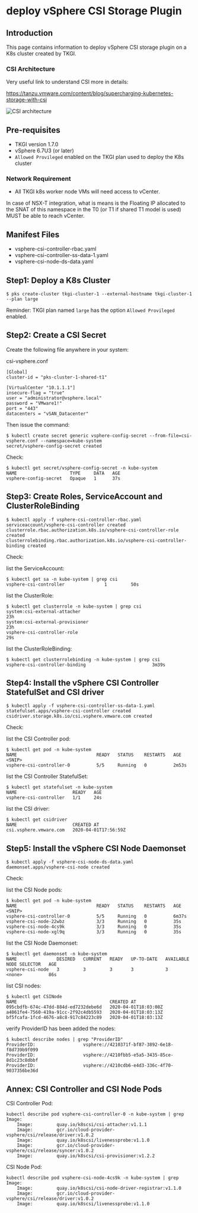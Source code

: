 # deploy vSphere CSI Storage Plugin

## Introduction

This page contains information to deploy vSphere CSI storage plugin on a K8s cluster created by TKGI.

### CSI Architecture

Very useful link to understand CSI more in details:

<https://tanzu.vmware.com/content/blog/supercharging-kubernetes-storage-with-csi>

![CSI architecture](https://github.com/ModernAppsNinja/TkgiPocTestPlan_TI5008/blob/master/Storage/deploy%20CSI%20Storage%20Plugin/CSI.png)

## Pre-requisites

- TKGI version 1.7.0
- vSphere 6.7U3 (or later)
- `Allowed Provileged` enabled on the TKGI plan used to deploy the K8s cluster

### Network Requirement

- All TKGI k8s worker node VMs will need access to vCenter.

In case of NSX-T integration, what is means is the Floating IP allocated to the SNAT of this namespace in the T0 (or T1 if shared T1 model is used) MUST be able to reach vCenter.

## Manifest Files

- vsphere-csi-controller-rbac.yaml
- vsphere-csi-controller-ss-data-1.yaml
- vsphere-csi-node-ds-data.yaml

## Step1: Deploy a K8s Cluster

```
$ pks create-cluster tkgi-cluster-1 --external-hostname tkgi-cluster-1 --plan large
```

Reminder:
TKGI plan named `large` has the option `Allowed Provileged` enabled.

## Step2: Create a CSI Secret

Create the following file anywhere in your system:

csi-vsphere.conf

```
[Global]
cluster-id = "pks-cluster-1-shared-t1"

[VirtualCenter "10.1.1.1"]
insecure-flag = "true"
user = "administrator@vsphere.local"
password = "VMware1!"
port = "443"
datacenters = "vSAN_Datacenter"
```

Then issue the command:

```
$ kubectl create secret generic vsphere-config-secret --from-file=csi-vsphere.conf --namespace=kube-system
secret/vsphere-config-secret created
```

Check:
```
$ kubectl get secret/vsphere-config-secret -n kube-system
NAME                    TYPE     DATA   AGE
vsphere-config-secret   Opaque   1      37s
```

## Step3: Create Roles, ServiceAccount and ClusterRoleBinding

```
$ kubectl apply -f vsphere-csi-controller-rbac.yaml
serviceaccount/vsphere-csi-controller created
clusterrole.rbac.authorization.k8s.io/vsphere-csi-controller-role created
clusterrolebinding.rbac.authorization.k8s.io/vsphere-csi-controller-binding created
```

Check:

list the ServiceAccount:
```
$ kubectl get sa -n kube-system | grep csi
vsphere-csi-controller               1         50s
```

list the ClusterRole:
```
$ kubectl get clusterrole -n kube-system | grep csi
system:csi-external-attacher                                           23h   
system:csi-external-provisioner                                        23h 
vsphere-csi-controller-role                                            29s
```

list the ClusterRoleBinding:
```
$ kubectl get clusterrolebinding -n kube-system | grep csi
vsphere-csi-controller-binding                         3m39s
```

## Step4: Install the vSphere CSI Controller StatefulSet and CSI driver

```
$ kubectl apply -f vsphere-csi-controller-ss-data-1.yaml
statefulset.apps/vsphere-csi-controller created
csidriver.storage.k8s.io/csi.vsphere.vmware.com created
```

Check:

list the CSI Controller pod:
```
$ kubectl get pod -n kube-system
NAME                              READY   STATUS    RESTARTS   AGE
<SNIP>
vsphere-csi-controller-0          5/5     Running   0          2m53s
```

list the CSI Controller StatefulSet:
```
$ kubectl get statefulset -n kube-system
NAME                     READY   AGE
vsphere-csi-controller   1/1     24s
```

list the CSI driver:
```
$ kubectl get csidriver
NAME                     CREATED AT
csi.vsphere.vmware.com   2020-04-01T17:56:59Z
```

## Step5: Install the vSphere CSI Node Daemonset

```
$ kubectl apply -f vsphere-csi-node-ds-data.yaml
daemonset.apps/vsphere-csi-node created
```

Check:

list the CSI Node pods:
```
$ kubectl get pod -n kube-system
NAME                              READY   STATUS    RESTARTS   AGE
<SNIP>
vsphere-csi-controller-0          5/5     Running   0          6m37s
vsphere-csi-node-22wbz            3/3     Running   0          35s
vsphere-csi-node-4cs9k            3/3     Running   0          35s
vsphere-csi-node-xgl9q            3/3     Running   0          35s
```

list the CSI Node Daemonset:
```
$ kubectl get daemonset -n kube-system
NAME               DESIRED   CURRENT   READY   UP-TO-DATE   AVAILABLE   NODE SELECTOR   AGE
vsphere-csi-node   3         3         3       3            3           <none>          86s
```


list CSI nodes:
```
$ kubectl get CSINode
NAME                                   CREATED AT
095cbdfb-674c-47dd-884d-ed7232debe6d   2020-04-01T18:03:08Z
a4061fe4-7560-419a-91cc-2f92c4db5593   2020-04-01T18:03:13Z
bf5fcafa-1fcd-4676-a8c8-917c84223c89   2020-04-01T18:03:13Z
```


verify ProviderID has been added the nodes:

```
$ kubectl describe nodes | grep "ProviderID"
ProviderID:                  vsphere://4210371f-bf87-3892-6e18-f8d739b9f099
ProviderID:                  vsphere://4210fbb5-e5a5-3435-85ce-8d1c23c8dbbf
ProviderID:                  vsphere://4210cdb6-e4d3-336c-4f70-9037356be36d
```



## Annex: CSI Controller and CSI Node Pods


CSI Controller Pod:
```
kubectl describe pod vsphere-csi-controller-0 -n kube-system | grep Image:
    Image:         quay.io/k8scsi/csi-attacher:v1.1.1
    Image:         gcr.io/cloud-provider-vsphere/csi/release/driver:v1.0.2
    Image:         quay.io/k8scsi/livenessprobe:v1.1.0
    Image:         gcr.io/cloud-provider-vsphere/csi/release/syncer:v1.0.2
    Image:         quay.io/k8scsi/csi-provisioner:v1.2.2
```


CSI Node Pod:
```
kubectl describe pod vsphere-csi-node-4cs9k -n kube-system | grep Image:
    Image:         quay.io/k8scsi/csi-node-driver-registrar:v1.1.0
    Image:         gcr.io/cloud-provider-vsphere/csi/release/driver:v1.0.2
    Image:         quay.io/k8scsi/livenessprobe:v1.1.0
```


